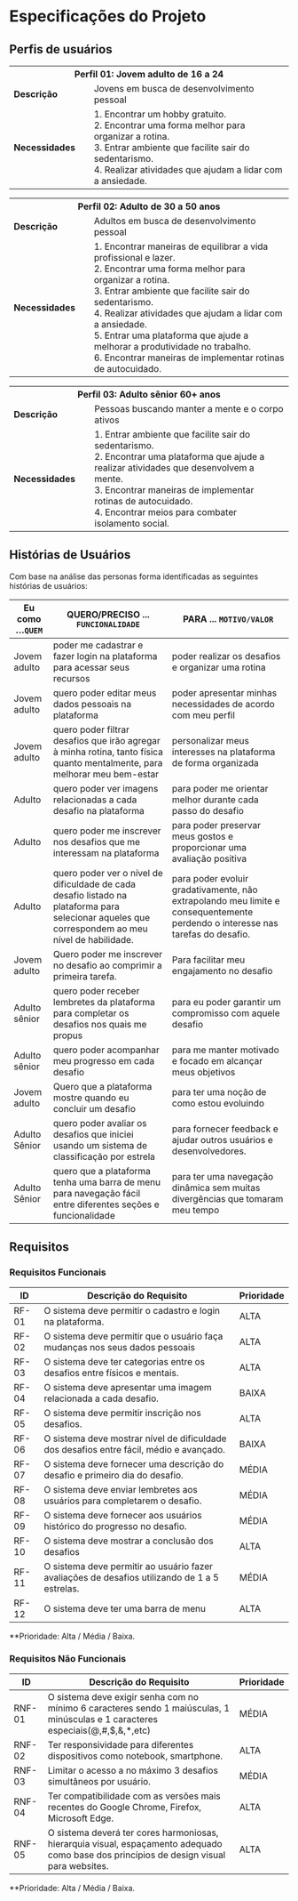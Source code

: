 # Especificações do Projeto

## Perfis de usuários


<table>
<tbody>
<tr>
<th colspan="2">Perfil 01: Jovem adulto de 16 a 24 </th>
</tr>
<tr>
<td width="150px"><b>Descrição</b></td>
<td width="600px">
Jovens em busca de desenvolvimento pessoal
</td>
</tr>
<tr>
<td><b>Necessidades</b></td>
<td>
 1. Encontrar um hobby gratuito. <br>
 2. Encontrar uma forma melhor para organizar a rotina. <br>
 3. Entrar ambiente que facilite sair do sedentarismo. <br>
 4. Realizar atividades que ajudam a lidar com a ansiedade. <br>
</td>
</tr>
</tbody>
</table>

<table>
<tbody>
<tr>
<th colspan="2">Perfil 02: Adulto de 30 a 50 anos </th>
</tr>
<tr>
<td width="150px"><b>Descrição</b></td>
<td width="600px">
Adultos em busca de desenvolvimento pessoal
</td>
</tr>
<tr>
<td><b>Necessidades</b></td>
<td>
1. Encontrar maneiras de equilibrar a vida profissional e lazer.  <br>
2. Encontrar uma forma melhor para organizar a rotina. <br>
3. Entrar ambiente que facilite sair do sedentarismo. <br>
4. Realizar atividades que ajudam a lidar com a ansiedade. <br>
5. Entrar uma plataforma que ajude a melhorar a produtividade no trabalho. <br>
6. Encontrar maneiras de implementar rotinas de autocuidado. <br>

</td>
</tr>
</tbody>
</table>

<table>
<tbody>
<tr>
<th colspan="2">Perfil 03: Adulto sênior 60+ anos</th>
</tr>
<tr>
<td width="150px"><b>Descrição</b></td>
<td width="600px">
Pessoas buscando manter a mente e o corpo ativos
</td>
</tr>
<tr>
<td><b>Necessidades</b></td>
<td>
1. Entrar ambiente que facilite sair do sedentarismo.  <br>
2. Encontrar uma plataforma que ajude a realizar atividades que desenvolvem a mente.  <br>
3. Encontrar maneiras de implementar rotinas de autocuidado. <br>
4. Encontrar meios para combater isolamento social. <br>
</td>
</tr>
</tbody>
</table>

      
## Histórias de Usuários

Com base na análise das personas forma identificadas as seguintes histórias de usuários:


|Eu como …`QUEM`    | QUERO/PRECISO ... `FUNCIONALIDADE`                                             |PARA ... `MOTIVO/VALOR`                 |
|--------------------|--------------------------------------------------------------------------------|----------------------------------------|
|Jovem adulto      |poder me cadastrar e fazer login na plataforma para acessar seus recursos | poder realizar os desafios e organizar uma rotina |
|Jovem adulto     | quero poder editar meus dados pessoais na plataforma  | poder apresentar minhas necessidades de acordo com meu perfil  |
|Jovem adulto|quero poder filtrar desafios que irão agregar à minha rotina, tanto física quanto mentalmente, para melhorar meu bem-estar| personalizar meus interesses na plataforma de forma organizada  |
|Adulto| quero poder ver imagens relacionadas a cada desafio na plataforma   |para poder me orientar melhor durante cada passo do desafio |
|Adulto | quero poder me inscrever nos desafios que me interessam na plataforma  |para poder preservar meus gostos e proporcionar uma avaliação positiva |
|Adulto|quero poder ver o nível de dificuldade de cada desafio listado na plataforma para selecionar aqueles que correspondem ao meu nível de habilidade. | para poder evoluir gradativamente, não extrapolando meu limite e consequentemente perdendo o interesse nas tarefas do desafio.  |
|Jovem adulto | Quero poder me inscrever no desafio ao comprimir a primeira tarefa. |  Para facilitar meu engajamento no desafio                |
|Adulto sênior | quero poder receber lembretes da plataforma para completar os desafios nos quais me propus  | para eu poder garantir um compromisso com aquele desafio|
|Adulto sênior |quero poder acompanhar meu progresso em cada desafio  | para me manter motivado e focado em alcançar meus objetivos |
|Jovem adulto | Quero que a plataforma mostre quando eu concluir um desafio  | para ter uma noção de como estou evoluindo  |
|Adulto Sênior | quero poder avaliar os desafios que iniciei usando um sistema de classificação por estrela | para fornecer feedback e ajudar outros usuários e desenvolvedores.  |
|Adulto Sênior| quero que a plataforma tenha uma barra de menu para navegação fácil entre diferentes seções e funcionalidade  | para ter uma navegação dinâmica sem muitas divergências que tomaram meu tempo   |

## Requisitos

### Requisitos Funcionais

|ID    | Descrição do Requisito  | Prioridade |
|------|-----------------------------------------|----|
|RF-01| O sistema deve permitir o cadastro e login na plataforma. | ALTA | 
|RF-02| O sistema deve permitir que o usuário faça mudanças nos seus dados pessoais  | ALTA | 
|RF-03| O sistema deve ter categorias entre os desafios entre físicos e mentais.   | ALTA |
|RF-04| O sistema deve apresentar uma imagem relacionada a cada desafio.    | BAIXA |
|RF-05| O sistema deve permitir inscrição nos desafios.  | ALTA |
|RF-06| O sistema deve mostrar nível de dificuldade dos desafios entre fácil, médio e avançado.    | BAIXA |
|RF-07| O sistema deve fornecer uma descrição do desafio e primeiro dia do desafio.    | MÉDIA |
|RF-08| O sistema deve enviar lembretes aos usuários para completarem o desafio.    | MÉDIA |
|RF-09| O sistema deve fornecer aos usuários histórico do progresso no desafio.   | MÉDIA |
|RF-10| O sistema deve mostrar a conclusão dos desafios  | ALTA |
|RF-11| O sistema deve permitir ao usuário fazer avaliações de desafios utilizando de 1 a 5 estrelas.  | MÉDIA |
|RF-12| O sistema deve ter uma barra de menu   | ALTA |

**Prioridade: Alta / Média / Baixa.  

### Requisitos Não Funcionais

|ID     | Descrição do Requisito  |Prioridade |
|-------|-------------------------|----|
|RNF-01| O sistema deve exigir senha com no mínimo 6 caracteres sendo 1 maiúsculas, 1 minúsculas e 1 caracteres especiais(@,#,$,&,*,etc) | MÉDIA | 
|RNF-02| Ter responsividade para diferentes dispositivos como notebook, smartphone.  | ALTA | 
|RNF-03| Limitar o acesso a no máximo 3 desafios simultâneos por usuário.  | MÉDIA | 
|RNF-04| Ter compatibilidade com as versões mais recentes do Google Chrome, Firefox, Microsoft Edge.  | ALTA | 
|RNF-05| O sistema deverá ter cores harmoniosas, hierarquia visual, espaçamento adequado como base dos princípios de design visual para websites.  | ALTA | 

**Prioridade: Alta / Média / Baixa.
